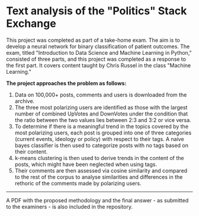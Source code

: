 # Text analysis of the "Politics" Stack Exchange

This project was completed as part of a take-home exam. The aim is to develop a neural network for binary classification of patient outcomes. The exam, titled "Introduction to Data Science and Machine Learning in Python," consisted of three parts, and this project was completed as a response to the first part. It covers content taught by Chris Russel in the class "Machine Learning."

**The project approaches the problem as follows:**
1. Data on 100,000+ posts, comments and users is downloaded from the archive.
2. The three most polarizing users are identified as those with the largest number of combined UpVotes and DownVotes under the condition that the ratio between the two values lies between 2:3 and 3:2 or vice versa.
3. To determine if there is a meaningful trend in the topics covered by the most polarizing users, each post is grouped into one of three categories (current events, ideology or policy) with respect to their tags. A naive bayes classifier is then used to categorize posts with no tags based on their content.
4. k-means clustering is then used to derive trends in the content of the posts, which might have been neglected when using tags.
5. Their comments are then assessed via cosine similarity and compared to the rest of the corpus to analyse similarities and differences in the rethoric of the comments made by polarizing users.

--------

A PDF with the proposed methodology and the final answer - as submitted to the examiners - is also included in the repository.
